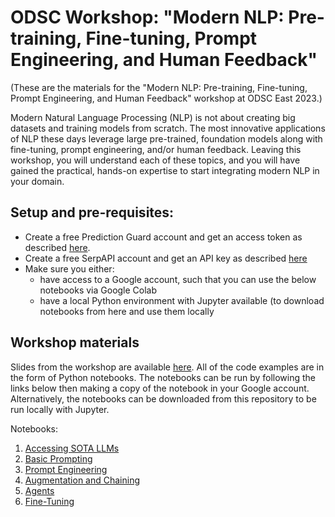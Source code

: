 # ODSC Workshop: "Modern NLP: Pre-training, Fine-tuning, Prompt Engineering, and Human Feedback"

(These are the materials for the "Modern NLP: Pre-training, Fine-tuning, Prompt Engineering, and Human Feedback" workshop at ODSC East 2023.)

Modern Natural Language Processing (NLP) is not about creating big datasets and training models from scratch. The most innovative applications of NLP these days leverage large pre-trained, foundation models along with fine-tuning, prompt engineering, and/or human feedback. Leaving this workshop, you will understand each of these topics, and you will have gained the practical, hands-on expertise to start integrating modern NLP in your domain. 

## Setup and pre-requisites:

- Create a free Prediction Guard account and get an access token as described [here](https://docs.predictionguard.com/).
- Create a free SerpAPI account and get an API key as described [here](https://serpapi.com/)
- Make sure you either:
    - have access to a Google account, such that you can use the below notebooks via Google Colab
    - have a local Python environment with Jupyter available (to download notebooks from here and use them locally

## Workshop materials

Slides from the workshop are available [here](https://docs.google.com/presentation/d/1OKfd_f9H_51ITCs92vv6p-r_Z4dONao6CuQPA-2fkH8/edit?usp=sharing). All of the code examples are in the form of Python notebooks. The notebooks can be run by following the links below then making a copy of the notebook in your Google account. Alternatively, the notebooks can be downloaded from this repository to be run locally with Jupyter.

Notebooks:
1. [Accessing SOTA LLMs](https://colab.research.google.com/drive/1Ql-DzakMtroAvJXm0eHgyUsXbwg-tgVB?usp=share_link)
2. [Basic Prompting](https://colab.research.google.com/drive/156YO2-q1jxjM9e_sXEQbOgJFOCQ8diZo?usp=share_link)
3. [Prompt Engineering](https://colab.research.google.com/drive/1G2fI2ivciFEBkkfWqt8p-u_PMca66-Gx?usp=sharing)
4. [Augmentation and Chaining](https://colab.research.google.com/drive/1sEzfynR4WPA0Kf0JlO5HMQ_q3M9PoiuF?usp=share_link)
5. [Agents](https://colab.research.google.com/drive/184_u90_pWZ1JVYtxmCyDMpL9ok43gtS9?usp=sharing)
6. [Fine-Tuning](https://colab.research.google.com/drive/1SLPwa4dCTO3tQ7fJ1iEEktFa41FcYfDQ?usp=sharing)
